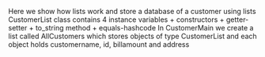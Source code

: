 Here we show how lists work and store a database of a customer using lists
CustomerList class contains 4 instance variables + constructors + getter-setter + to_string method + equals-hashcode
In CustomerMain we create a list called AllCustomers which stores objects of type CustomerList and each object holds customername, id, 
billamount and address
